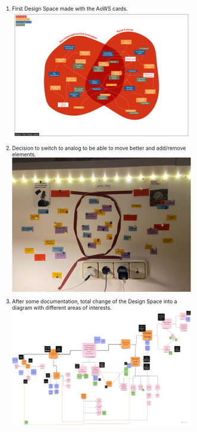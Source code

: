 
1. First Design Space made with the AoWS cards.
![](../images/Design%20Studio/AoWS%20-%20Design%20Space.jpg)

2. Decision to switch to analog to be able to move better and add/remove elements.
![](../images/Design%20Studio/DesignSpace2.jpg)

3. After some documentation, total change of the Design Space into a diagram with different areas of interests.
![](../images/Design%20Studio/DesignSpace3.jpg)